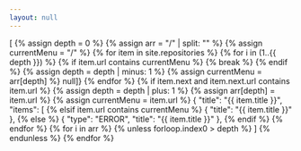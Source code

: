 ```yaml
---
layout: null
---
```

[
{% assign depth = 0 %}
{% assign arr = "/" | split: "" %}
{% assign currentMenu = "/" %}
{% for item in site.repositories %}
  {% for i in (1..{{ depth }}) %}
  {% if item.url contains currentMenu %}
    {% break %}
  {% endif %}
    {% assign depth = depth | minus: 1 %}
    {% assign currentMenu = arr[depth] %}
null]}
  {% endfor %}
  {% if item.next and item.next.url contains item.url %}
    {% assign depth = depth | plus: 1 %}
    {% assign arr[depth] = item.url %}
    {% assign currentMenu = item.url %}
    {
      "title": "{{ item.title }}",
      "items": [
  {% elsif item.url contains currentMenu %}
    {
      "title": "{{ item.title }}"
    },
  {% else %}
    {
      "type": "ERROR",
      "title": "{{ item.title }}"
    },
  {% endif %}
{% endfor %}
{% for i in arr %}
  {% unless forloop.index0 > depth %}
]
  {% endunless %}
{% endfor %}
